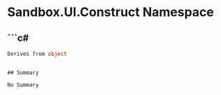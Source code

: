# Sandbox.UI.Construct Namespace

## ```c#
```c#
Derives from object
```
```

## Summary

No Summary
